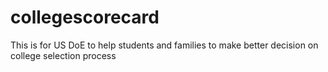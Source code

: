 # collegescorecard
This is for US DoE to help students and families to make better decision on college selection process
